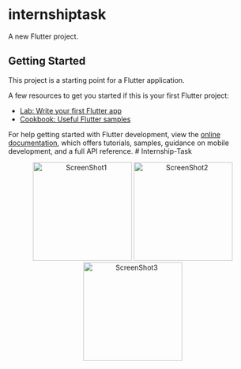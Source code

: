 # internshiptask

A new Flutter project.

## Getting Started

This project is a starting point for a Flutter application.

A few resources to get you started if this is your first Flutter project:

- [Lab: Write your first Flutter app](https://docs.flutter.dev/get-started/codelab)
- [Cookbook: Useful Flutter samples](https://docs.flutter.dev/cookbook)

For help getting started with Flutter development, view the
[online documentation](https://docs.flutter.dev/), which offers tutorials,
samples, guidance on mobile development, and a full API reference.
#   I n t e r n s h i p - T a s k 
 
<p align="center">
  <img src="https://github.com/Pankajbarad18/Internship-Task/assets/102031157/c40422bf-233d-4303-99d2-35f05ec33460" width="200" title="ScreenShot1">
  <img src="https://github.com/Pankajbarad18/Internship-Task/assets/102031157/d3b932b9-1919-4ae1-824e-b0ad6f999bd1" width="200" title="ScreenShot2">
  <img src="https://github.com/Pankajbarad18/Internship-Task/assets/102031157/7bacece3-a339-426b-88d1-55e0d8454883" width="200" title="ScreenShot3">
</p>
